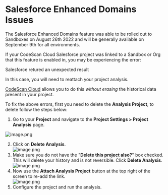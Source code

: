 # Salesforce Enhanced Domains Issues

The Salesforce Enhanced Domains feature was able to be rolled out to Sandboxes on August 26th 2022 and will be generally available on September 9th for all environments.

If your CodeScan Cloud Salesforce project was linked to a Sandbox or Org that this feature is enabled in, you may be experiencing the error:

Salesforce retured an unexpected result

In this case, you will need to reattach your project analysis.

[CodeScan Cloud](https://www.codescan.io/products/cloud/) allows you to do this _without erasing_ the historical data present in your project.

To fix the above errors, first you need to delete the **Analysis Project**, to delete follow the steps below:

1. Go to your **Project** and navigate to the **Project Settings > Project Analysis** page.

![image.png](https://cdn.document360.io/8711f4e7-c040-4616-aac9-d947f87e4619/Images/Documentation/image-V3G4P9UT.png)

2. Click on **Delete Analysis**.\
   ![image.png](https://cdn.document360.io/8711f4e7-c040-4616-aac9-d947f87e4619/Images/Documentation/image-FNGP6Y3Z.png)
3. Make sure you do not have the "**Delete this project also?**" box checked. This will delete your history and is not reversible. Click **Delete Analysis**.\
   ![image.png](https://cdn.document360.io/8711f4e7-c040-4616-aac9-d947f87e4619/Images/Documentation/image-VK18FTHJ.png)
4. Now use the **Attach Analysis Project** button at the top right of the screen to re-add the link.\
   ![image.png](https://cdn.document360.io/8711f4e7-c040-4616-aac9-d947f87e4619/Images/Documentation/image-A8TQH1XW.png)
5. Configure the project and run the analysis.
